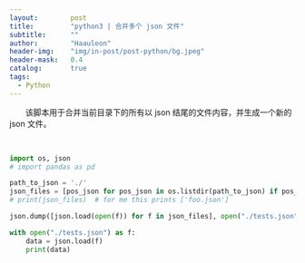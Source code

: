 ```yaml
---
layout:        post
title:         "python3 | 合并多个 json 文件"
subtitle:      ""
author:        "Haauleon"
header-img:    "img/in-post/post-python/bg.jpeg"
header-mask:   0.4
catalog:       true
tags:
  - Python
---
```


&emsp;&emsp;该脚本用于合并当前目录下的所有以 json 结尾的文件内容，并生成一个新的 json 文件。                      

<br>

```python
import os, json
# import pandas as pd

path_to_json = './'
json_files = [pos_json for pos_json in os.listdir(path_to_json) if pos_json.endswith('.json')]
# print(json_files)  # for me this prints ['foo.json']

json.dump([json.load(open(f)) for f in json_files], open("./tests.json", 'w'))

with open("./tests.json") as f:
    data = json.load(f)
    print(data)
```